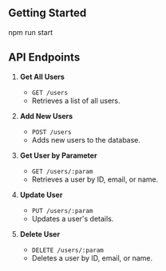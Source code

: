 ## Getting Started

npm run start

## API Endpoints

1. **Get All Users**

   - `GET /users`
   - Retrieves a list of all users.

2. **Add New Users**

   - `POST /users`
   - Adds new users to the database.

3. **Get User by Parameter**

   - `GET /users/:param`
   - Retrieves a user by ID, email, or name.

4. **Update User**

   - `PUT /users/:param`
   - Updates a user's details.

5. **Delete User**
   - `DELETE /users/:param`
   - Deletes a user by ID, email, or name.
